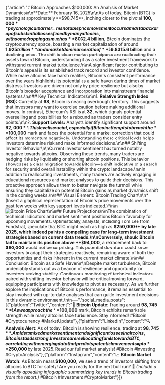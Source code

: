 {"article":"# Bitcoin Approaches $100,000: An Analysis of Market Dynamics\n\n**Date:** February 16, 2025\n\nAs of today, Bitcoin (BTC) is trading at approximately **$98,745**, inching closer to the pivotal **$100,000** psychological barrier. This notable price movement occurs amidst a backdrop of substantial losses faced by many altcoins, with some dropping as much as **80% to 90%** from their peak values. This stark divergence highlights Bitcoin's strength as a more resilient asset in an otherwise volatile market.\n\n## Current Market Overview\n\nWith a robust trading volume of **$32.4 billion**, Bitcoin dominates the cryptocurrency space, boasting a market capitalization of around **$1.925 trillion** and a market dominance ratio of **59.83%**. As investors grow increasingly wary of the altcoin market, Ethereum struggles with a trading volume of **$15.6 billion** and a declining price. The shift is clear: market participants are reallocating their assets toward Bitcoin, understanding it as a safer investment framework to withstand current market turbulence.\n\nA significant factor contributing to Bitcoin's appeal is its established track record and investor confidence. While many altcoins face harsh realities, Bitcoin's consistent performance over the years highlights its potential as a safe haven during times of market distress. Investors are driven not only by price resilience but also by Bitcoin's broader acceptance and incorporation into mainstream financial systems.\n\n## Key Technical Indicators\n\n1. **Relative Strength Index (RSI):** Currently at **68**, Bitcoin is nearing overbought territory. This suggests that investors may want to exercise caution before making additional moves. In contrast, Ethereum's RSI is at **32**, which signals potential overselling and possibilities for a rebound as traders consider entry points.\n\n2. **Support Levels:** Analysts identify significant support around **$92,000**. This level is crucial, especially if Bitcoin attempts to breach the **$100,000** mark and faces the potential for a market correction that could affect its momentum negatively. Understanding these critical levels helps investors determine risk and make informed decisions.\n\n## Shifting Investor Behavior\n\nCurrent investor sentiment has turned notably negative towards altcoins. Observing these trends, many traders are hedging risks by liquidating or shorting altcoin positions. This behavior showcases a clear migration towards Bitcoin—a shift indicative of a search for security amid overall instability within the crypto landscape.\n\nIn addition to reallocating investments, many traders are actively engaging in educational resources and market analyses to guide their decisions. This proactive approach allows them to better navigate the turmoil while ensuring they capitalize on potential Bitcoin gains as market dynamics shift in the coming weeks.\n\n## Visual Element: Bitcoin Trading Chart\n\n*(Insert a graphical representation of Bitcoin's price movements over the past few weeks with key support levels indicated.)*\n\n![Bitcoin Price Chart](https://example.com/chart)\n\n## Future Projections\n\nThe combination of technical indicators and market sentiment positions Bitcoin favorably for upcoming movements. Optimistically, analysts, including Tom Lee from Fundstrat, speculate that BTC might reach as high as **$250,000** by late 2025, which indeed paints a compelling case for long-term investment strategies based on current data trends.\n\nConversely, should Bitcoin fail to maintain its position above **$94,000**, a retracement back to **$90,000** would not be surprising. This potential downturn could force investors to adapt their strategies reactively, remaining aware of both the opportunities and risks inherent in the current market climate.\n\n## Conclusion: Bitcoin as a Safe Haven\n\nDespite market turbulence, Bitcoin undeniably stands out as a beacon of resilience and opportunity for investors seeking stability. Continuous monitoring of technical indicators paired with shifting investor behavior will be critical moving forward, equipping participants with knowledge to pivot as necessary. As we further explore the implications of Bitcoin's performance, it remains essential to stay involved with up-to-date analyses that can guide investment decisions in this dynamic environment.\n\n---","social_media_posts":[{"platform":"Twitter","content":"🚀 **Bitcoin Update**: Trading around **$98,745**! As we approach the **$100,000** mark, Bitcoin exhibits remarkable strength while many altcoins face turbulence. Stay informed! #Bitcoin #Cryptocurrency #MarketUpdate"},{"platform":"LinkedIn","content":"🔍 **Analysis Alert**: As of today, Bitcoin is showing resilience, trading at **$98,745**. Amidst a mixed market sentiment and significant losses in altcoins, Bitcoin stands strong. Investors are reallocating funds towards BTC, correlating with emerging data that predicts potential movements up to **$250,000** by late 2025. Read our full market analysis! #Bitcoin #Investing #CryptoAnalysis"},{"platform":"Instagram","content":"📈 **Bitcoin Market Watch**: As Bitcoin nears **$100,000**, we see a trend of investors shifting from altcoins to BTC for safety! Are you ready for the next bull run? 🤔 *(Include a visually appealing infographic summarizing key trends in Bitcoin trading from the report.)* #Bitcoin #Investment #CryptoMarket"}]}